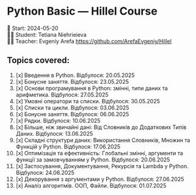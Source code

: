 # Python Basic — Hillel Course

📅 Start: 2024-05-20  
👩‍💻 Student: Tetiana Niehrieieva  
👩‍💻 Teacher: Evgeniy Arefa
https://github.com/ArefaEvgeniy/Hillel 

## Topics covered:
1. [x] Введення в Python. Відбулося: 20.05.2025
2. [x] Бонусне заняття. Відбулося: 23.05.2025
3. [x] Основи програмування в Python: змінні, типи даних та арифметика. Відбулося: 27.05.2025
4. [x] Умовні оператори та списки. Відбулося: 30.05.2025
5. [x] Списки та цикли. Відбулося: 03.06.2025 
6. [x] Бонусне заняття. Відбулося: 06.06.2025
7. [x] Рядки. Відбулося: 10.06.2025
8. [x] Більше, ніж звичайні дані: Від Словників до Додаткових Типів Даних. Відбулося: 13.06.2025
9. [x] Складні структури даних: Використання Словників, Множин та Функцій у Python. Відбулося: 17.06.2025
10. [x] Оптимізація та ефективність: Глобальні змінні, аргументи та функції за замовчуванням у Python. Відбулося: 20.06.2025
11. [x] Застосування, Документування, Рекурсія та Lambda у Python. Відбулося: 24.06.2025
12. [x] Декорування з аргументами у Python. Відбулося: 27.06.2025
13. [x] Аналіз алгоритмів. ООП, Файли. Відбулося: 01.07.2025
